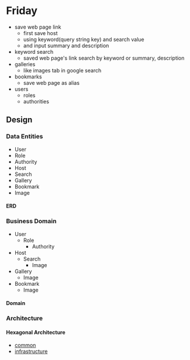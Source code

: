 # Friday

-   save web page link
    -   first save host
    -   using keyword(query string key) and search value
    -   and input summary and description
-   keyword search
    -   saved web page's link search by keyword or summary, description
-   galleries
    -   like images tab in google search
-   bookmarks
    -   save web page as alias
-   users
    -   roles
    -   authorities

## Design

### Data Entities

-   User
-   Role
-   Authority
-   Host
-   Search
-   Gallery
-   Bookmark
-   Image

#### ERD

### Business Domain

-   User
    -   Role
        -   Authority
-   Host
    -   Search
        -   Image
-   Gallery
    -   Image
-   Bookmark
    -   Image

#### Domain

### Architecture

#### Hexagonal Architecture

-   [common](./src/main/java/com/miniyus/friday/common/README.md)
-   [infrastructure](./src/main/java/com/miniyus/friday/infrastructure/README.md)
